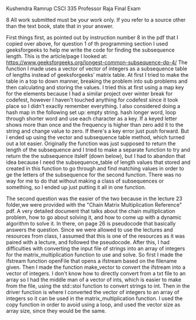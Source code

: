 Kushendra Ramrup
CSCI 335
Professor Raja
Final Exam

8 All work submitted must be your work only. If you refer to a source other than the text
book, state that in your answer.

First things first, as pointed out by instruction number 8 in the pdf that I copied over
above, for question 1 of th programming section I used geeksforgeeks to help me write the
code for finding the subsequence length. This is the article/page I looked at:
https://www.geeksforgeeks.org/longest-common-subsequence-dp-4/
The function I made uses a vector of vector of integers as a subsequence table of lengths instead
of geeksforgeeks' matrix table. At first I tried to make the table in a top to down manner,
breaking the problem into sub problems and then calculating and storing the values. I tried this
at first using a map key for the elements because I had a similar project over winter break for
codefest, however I haven't touched anything for codefest since it took place so I didn't
exactly remember everything. I also considered doing a hash map in the following set up:
empty string. hash longer word, loop through shorter word and use each character as a key.
If a keyed letter shows more than once and the frequency is higher than zero add it to the string
and change value to zero. If there's a key error just push forward. But I ended up using
the vector and subsequence table method, which turned out a lot easier.
Originally the function was just supposed to return the length of the subsequence and I tried
to make a separate function to try and return the the subsequence itslelf (down below), but I had
to abandon that idea because I need the subsequence_table of length values that stored and created
in this function to go through and find matching values in order to ge the letters of the subsequence
for the second function. There was no way for me to do that without making a class of subsequences
or something, so I ended up just putting it all in one function.

The second question was the easier of the two because in the lecture 23 folder,we were provided
with the "Chain Matrix Multiplication Reference" pdf. A very detailed document that talks about
the chain multiplication problem, how to go about solving it, and how to come up with a dynamic
algorithm to solve it. In there, on page 26 is pseudocode that basically answers the question.
Since we were allowed to use the lectures and resources from class, I assumed that this is one
of the resources as it was paired with a lecture, and followed the pseudocode.
After this, I had difficulties with converting the input file of strings into an array of
integers for the matrix_multiplication function to use and solve. So first I made the ifstream
function openFile that opens a ifstream based on the filename given. Then I made the function
make_vector to convert the ifstream into a vector of integers. I don't know how to directly convert
from a txt file to an array so I had the middle man of a vector of ints, which is easier to make
from the file, using the std::stoi function to convert strings to int. Then in the driver
function is where I converted the vector of integers to an array of integers so it can be used in the
matrix_multiplication function. I used the copy function in order to avoid using a loop, and
used the vector size as array size, since they would be the same.
